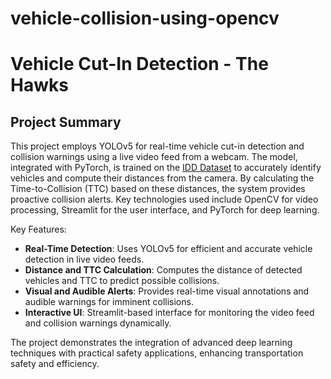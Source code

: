 # vehicle-collision-using-opencv
# Vehicle Cut-In Detection - The Hawks

## Project Summary

This project employs YOLOv5 for real-time vehicle cut-in detection and collision warnings using a live video feed from a webcam. The model, integrated with PyTorch, is trained on the [IDD Dataset](https://idd.insaan.iiit.ac.in) to accurately identify vehicles and compute their distances from the camera. By calculating the Time-to-Collision (TTC) based on these distances, the system provides proactive collision alerts. Key technologies used include OpenCV for video processing, Streamlit for the user interface, and PyTorch for deep learning.

Key Features:
- **Real-Time Detection**: Uses YOLOv5 for efficient and accurate vehicle detection in live video feeds.
- **Distance and TTC Calculation**: Computes the distance of detected vehicles and TTC to predict possible collisions.
- **Visual and Audible Alerts**: Provides real-time visual annotations and audible warnings for imminent collisions.
- **Interactive UI**: Streamlit-based interface for monitoring the video feed and collision warnings dynamically.

The project demonstrates the integration of advanced deep learning techniques with practical safety applications, enhancing transportation safety and efficiency.
